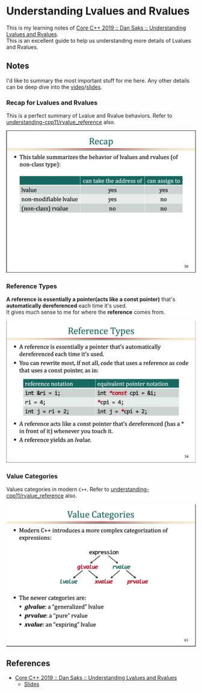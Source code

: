# Understanding Lvalues and Rvalues
This is my learning notes of [Core C++ 2019 :: Dan Saks :: Understanding Lvalues and Rvalues](https://www.youtube.com/watch?v=mK0r21-djk8).     
This is an excellent guide to help us understanding more details of Lvalues and Rvalues.    

## Notes
I'd like to summary the most important stuff for me here. Any other details can be deep dive into the [video](https://www.youtube.com/watch?v=mK0r21-djk8)/[slides](https://corecppil.github.io/CoreCpp2019/Presentations/Dan_Saks_Lvalues_and_Rvalues.pdf).    


### Recap for Lvalues and Rvalues
This is a perfect summary of Lvalue and Rvalue behaviors. Refer to [understanding-cpp11/rvalue_reference](../../understanding-cpp11#rvalue_reference) also.    

![](./recap.jpg)

### Reference Types
**A reference is essentially a pointer(acts like a const pointer)** that's **automatically dereferenced**  each time it's used.     
It gives much sense to me for where the **reference** comes from.    

![](./reference-types.jpg)

### Value Categories
Values categories in modern `C++`. Refer to [understanding-cpp11/rvalue_reference](../../understanding-cpp11#rvalue_reference) also.    

![](./values-categories.jpg)


## References
- [Core C++ 2019 :: Dan Saks :: Understanding Lvalues and Rvalues](https://www.youtube.com/watch?v=mK0r21-djk8)
  - [Slides](https://corecppil.github.io/CoreCpp2019/Presentations/Dan_Saks_Lvalues_and_Rvalues.pdf)